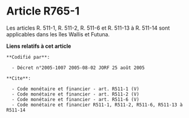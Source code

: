 # Article R765-1

Les articles R. 511-1, R. 511-2, R. 511-6 et R. 511-13 à R. 511-14 sont applicables dans les îles Wallis et Futuna.

**Liens relatifs à cet article**

	**Codifié par**:

	  - Décret n°2005-1007 2005-08-02 JORF 25 août 2005

	**Cite**:

	  - Code monétaire et financier - art. R511-1 (V)
	  - Code monétaire et financier - art. R511-2 (V)
	  - Code monétaire et financier - art. R511-6 (V)
	  - Code monétaire et financier R511-1, R511-2, R511-6, R511-13 à R511-14
